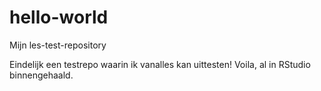 # hello-world
Mijn les-test-repository

Eindelijk een testrepo waarin ik vanalles kan uittesten!
Voila, al in RStudio binnengehaald.

